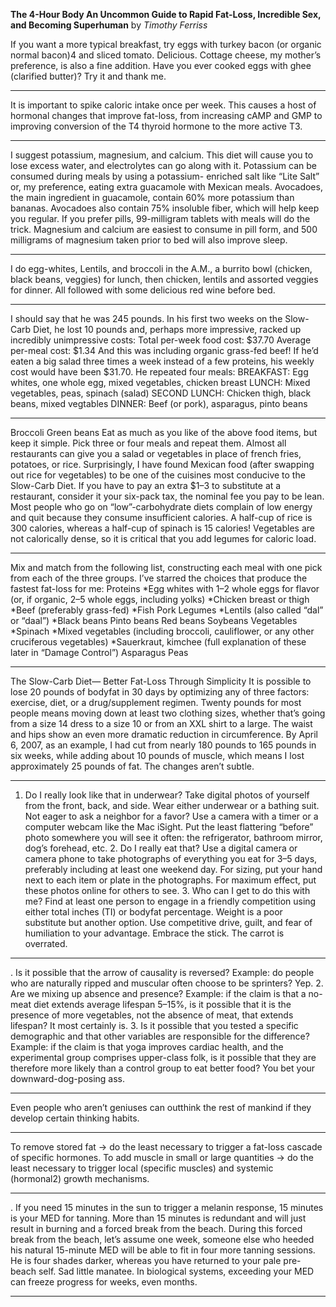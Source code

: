 **The 4-Hour Body An Uncommon Guide to Rapid Fat-Loss, Incredible Sex, and Becoming Superhuman** by *Timothy Ferriss*

If you want a more typical breakfast, try eggs with turkey bacon (or organic normal bacon)4 and sliced tomato. Delicious. Cottage cheese, my mother’s preference, is also a fine addition. Have you ever cooked eggs with ghee (clarified butter)? Try it and thank me.

---

It is important to spike caloric intake once per week. This causes a host of hormonal changes that improve fat-loss, from increasing cAMP and GMP to improving conversion of the T4 thyroid hormone to the more active T3.

---

I suggest potassium, magnesium, and calcium. This diet will cause you to lose excess water, and electrolytes can go along with it. Potassium can be consumed during meals by using a potassium- enriched salt like “Lite Salt” or, my preference, eating extra guacamole with Mexican meals. Avocadoes, the main ingredient in guacamole, contain 60% more potassium than bananas. Avocadoes also contain 75% insoluble fiber, which will help keep you regular. If you prefer pills, 99-milligram tablets with meals will do the trick. Magnesium and calcium are easiest to consume in pill form, and 500 milligrams of magnesium taken prior to bed will also improve sleep.

---

I do egg-whites, Lentils, and broccoli in the A.M., a burrito bowl (chicken, black beans, veggies) for lunch, then chicken, lentils and assorted veggies for dinner. All followed with some delicious red wine before bed. 

---

I should say that he was 245 pounds. In his first two weeks on the Slow-Carb Diet, he lost 10 pounds and, perhaps more impressive, racked up incredibly unimpressive costs: Total per-week food cost: $37.70 Average per-meal cost: $1.34 And this was including organic grass-fed beef! If he’d eaten a big salad three times a week instead of a few proteins, his weekly cost would have been $31.70. He repeated four meals: BREAKFAST: Egg whites, one whole egg, mixed vegetables, chicken breast LUNCH: Mixed vegetables, peas, spinach (salad) SECOND LUNCH: Chicken thigh, black beans, mixed vegtables DINNER: Beef (or pork), asparagus, pinto beans

---

Broccoli Green beans Eat as much as you like of the above food items, but keep it simple. Pick three or four meals and repeat them. Almost all restaurants can give you a salad or vegetables in place of french fries, potatoes, or rice. Surprisingly, I have found Mexican food (after swapping out rice for vegetables) to be one of the cuisines most conducive to the Slow-Carb Diet. If you have to pay an extra $1–3 to substitute at a restaurant, consider it your six-pack tax, the nominal fee you pay to be lean. Most people who go on “low”-carbohydrate diets complain of low energy and quit because they consume insufficient calories. A half-cup of rice is 300 calories, whereas a half-cup of spinach is 15 calories! Vegetables are not calorically dense, so it is critical that you add legumes for caloric load.

---

Mix and match from the following list, constructing each meal with one pick from each of the three groups. I’ve starred the choices that produce the fastest fat-loss for me: Proteins *Egg whites with 1–2 whole eggs for flavor (or, if organic, 2–5 whole eggs, including yolks) *Chicken breast or thigh *Beef (preferably grass-fed) *Fish Pork Legumes *Lentils (also called “dal” or “daal”) *Black beans Pinto beans Red beans Soybeans Vegetables *Spinach *Mixed vegetables (including broccoli, cauliflower, or any other cruciferous vegetables) *Sauerkraut, kimchee (full explanation of these later in “Damage Control”) Asparagus Peas

---

The Slow-Carb Diet— Better Fat-Loss Through Simplicity It is possible to lose 20 pounds of bodyfat in 30 days by optimizing any of three factors: exercise, diet, or a drug/supplement regimen. Twenty pounds for most people means moving down at least two clothing sizes, whether that’s going from a size 14 dress to a size 10 or from an XXL shirt to a large. The waist and hips show an even more dramatic reduction in circumference. By April 6, 2007, as an example, I had cut from nearly 180 pounds to 165 pounds in six weeks, while adding about 10 pounds of muscle, which means I lost approximately 25 pounds of fat. The changes aren’t subtle.

---

1. Do I really look like that in underwear? Take digital photos of yourself from the front, back, and side. Wear either underwear or a bathing suit. Not eager to ask a neighbor for a favor? Use a camera with a timer or a computer webcam like the Mac iSight. Put the least flattering “before” photo somewhere you will see it often: the refrigerator, bathroom mirror, dog’s forehead, etc. 2. Do I really eat that? Use a digital camera or camera phone to take photographs of everything you eat for 3–5 days, preferably including at least one weekend day. For sizing, put your hand next to each item or plate in the photographs. For maximum effect, put these photos online for others to see. 3. Who can I get to do this with me? Find at least one person to engage in a friendly competition using either total inches (TI) or bodyfat percentage. Weight is a poor substitute but another option. Use competitive drive, guilt, and fear of humiliation to your advantage. Embrace the stick. The carrot is overrated.

---

. Is it possible that the arrow of causality is reversed? Example: do people who are naturally ripped and muscular often choose to be sprinters? Yep. 2. Are we mixing up absence and presence? Example: if the claim is that a no-meat diet extends average lifespan 5–15%, is it possible that it is the presence of more vegetables, not the absence of meat, that extends lifespan? It most certainly is. 3. Is it possible that you tested a specific demographic and that other variables are responsible for the difference? Example: if the claim is that yoga improves cardiac health, and the experimental group comprises upper-class folk, is it possible that they are therefore more likely than a control group to eat better food? You bet your downward-dog-posing ass. 

---

Even people who aren’t geniuses can outthink the rest of mankind if they develop certain thinking habits.

---

To remove stored fat → do the least necessary to trigger a fat-loss cascade of specific hormones. To add muscle in small or large quantities → do the least necessary to trigger local (specific muscles) and systemic (hormonal2) growth mechanisms.

---

. If you need 15 minutes in the sun to trigger a melanin response, 15 minutes is your MED for tanning. More than 15 minutes is redundant and will just result in burning and a forced break from the beach. During this forced break from the beach, let’s assume one week, someone else who heeded his natural 15-minute MED will be able to fit in four more tanning sessions. He is four shades darker, whereas you have returned to your pale pre-beach self. Sad little manatee. In biological systems, exceeding your MED can freeze progress for weeks, even months.

---

